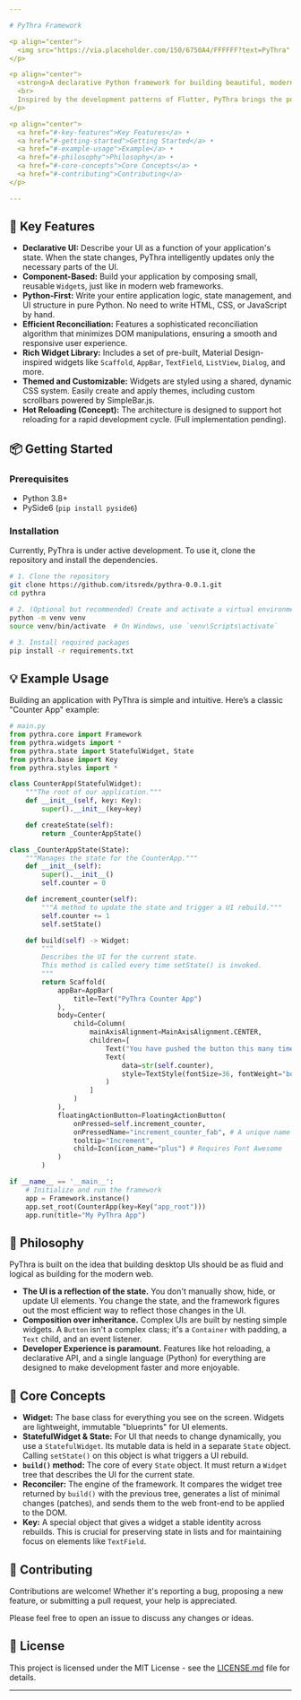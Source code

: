 ```yaml
---

# PyThra Framework

<p align="center">
  <img src="https://via.placeholder.com/150/6750A4/FFFFFF?text=PyThra" alt="PyThra Logo">
</p>

<p align="center">
  <strong>A declarative Python framework for building beautiful, modern desktop applications using web technologies.</strong>
  <br>
  Inspired by the development patterns of Flutter, PyThra brings the power of a stateful, component-based UI model to Python developers.
</p>

<p align="center">
  <a href="#-key-features">Key Features</a> •
  <a href="#-getting-started">Getting Started</a> •
  <a href="#-example-usage">Example</a> •
  <a href="#-philosophy">Philosophy</a> •
  <a href="#-core-concepts">Core Concepts</a> •
  <a href="#-contributing">Contributing</a>
</p>

---
```


## 🚀 Key Features

*   **Declarative UI:** Describe your UI as a function of your application's state. When the state changes, PyThra intelligently updates only the necessary parts of the UI.
*   **Component-Based:** Build your application by composing small, reusable `Widget`s, just like in modern web frameworks.
*   **Python-First:** Write your entire application logic, state management, and UI structure in pure Python. No need to write HTML, CSS, or JavaScript by hand.
*   **Efficient Reconciliation:** Features a sophisticated reconciliation algorithm that minimizes DOM manipulations, ensuring a smooth and responsive user experience.
*   **Rich Widget Library:** Includes a set of pre-built, Material Design-inspired widgets like `Scaffold`, `AppBar`, `TextField`, `ListView`, `Dialog`, and more.
*   **Themed and Customizable:** Widgets are styled using a shared, dynamic CSS system. Easily create and apply themes, including custom scrollbars powered by SimpleBar.js.
*   **Hot Reloading (Concept):** The architecture is designed to support hot reloading for a rapid development cycle. (Full implementation pending).

## 📦 Getting Started

### Prerequisites

*   Python 3.8+
*   PySide6 (`pip install pyside6`)

### Installation

Currently, PyThra is under active development. To use it, clone the repository and install the dependencies.

```bash
# 1. Clone the repository
git clone https://github.com/itsredx/pythra-0.0.1.git
cd pythra

# 2. (Optional but recommended) Create and activate a virtual environment
python -m venv venv
source venv/bin/activate  # On Windows, use `venv\Scripts\activate`

# 3. Install required packages
pip install -r requirements.txt 
```

## 💡 Example Usage

Building an application with PyThra is simple and intuitive. Here’s a classic "Counter App" example:

```python
# main.py
from pythra.core import Framework
from pythra.widgets import *
from pythra.state import StatefulWidget, State
from pythra.base import Key
from pythra.styles import *

class CounterApp(StatefulWidget):
    """The root of our application."""
    def __init__(self, key: Key):
        super().__init__(key=key)

    def createState(self):
        return _CounterAppState()

class _CounterAppState(State):
    """Manages the state for the CounterApp."""
    def __init__(self):
        super().__init__()
        self.counter = 0

    def increment_counter(self):
        """A method to update the state and trigger a UI rebuild."""
        self.counter += 1
        self.setState()

    def build(self) -> Widget:
        """
        Describes the UI for the current state.
        This method is called every time setState() is invoked.
        """
        return Scaffold(
            appBar=AppBar(
                title=Text("PyThra Counter App")
            ),
            body=Center(
                child=Column(
                    mainAxisAlignment=MainAxisAlignment.CENTER,
                    children=[
                        Text("You have pushed the button this many times:"),
                        Text(
                            data=str(self.counter),
                            style=TextStyle(fontSize=36, fontWeight="bold", color=Colors.primary)
                        )
                    ]
                )
            ),
            floatingActionButton=FloatingActionButton(
                onPressed=self.increment_counter,
                onPressedName="increment_counter_fab", # A unique name for the callback
                tooltip="Increment",
                child=Icon(icon_name="plus") # Requires Font Awesome
            )
        )

if __name__ == '__main__':
    # Initialize and run the framework
    app = Framework.instance()
    app.set_root(CounterApp(key=Key("app_root")))
    app.run(title="My PyThra App")
```

## 📜 Philosophy

PyThra is built on the idea that building desktop UIs should be as fluid and logical as building for the modern web.

*   **The UI is a reflection of the state.** You don't manually show, hide, or update UI elements. You change the state, and the framework figures out the most efficient way to reflect those changes in the UI.
*   **Composition over inheritance.** Complex UIs are built by nesting simple widgets. A `Button` isn't a complex class; it's a `Container` with padding, a `Text` child, and an event listener.
*   **Developer Experience is paramount.** Features like hot reloading, a declarative API, and a single language (Python) for everything are designed to make development faster and more enjoyable.

## 🔬 Core Concepts

*   **Widget:** The base class for everything you see on the screen. Widgets are lightweight, immutable "blueprints" for UI elements.
*   **StatefulWidget & State:** For UI that needs to change dynamically, you use a `StatefulWidget`. Its mutable data is held in a separate `State` object. Calling `setState()` on this object is what triggers a UI rebuild.
*   **`build()` method:** The core of every `State` object. It must return a `Widget` tree that describes the UI for the current state.
*   **Reconciler:** The engine of the framework. It compares the widget tree returned by `build()` with the previous tree, generates a list of minimal changes (patches), and sends them to the web front-end to be applied to the DOM.
*   **Key:** A special object that gives a widget a stable identity across rebuilds. This is crucial for preserving state in lists and for maintaining focus on elements like `TextField`.

## 🤝 Contributing

Contributions are welcome! Whether it's reporting a bug, proposing a new feature, or submitting a pull request, your help is appreciated.

Please feel free to open an issue to discuss any changes or ideas.

## 📄 License

This project is licensed under the MIT License - see the [LICENSE.md](LICENSE.md) file for details.

---
